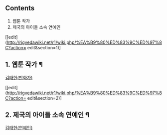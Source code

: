 ## Contents

    

1. 웹툰 작가 
2. 제국의 아이들 소속 연예인 

[[edit](http://rigvedawiki.net/r1/wiki.php/%EA%B9%80%ED%83%9C%ED%97%8C?action=
edit&section=1)]

## 1. 웹툰 작가 ¶

[김태헌(만화가)](%EA%B9%80%ED%83%9C%ED%97%8C%28%EB%A7%8C%ED%99%94%EA%B0%80%29.md)

  

[[edit](http://rigvedawiki.net/r1/wiki.php/%EA%B9%80%ED%83%9C%ED%97%8C?action=
edit&section=2)]

## 2. 제국의 아이들 소속 연예인 ¶

[김태헌(연예인)](%EA%B9%80%ED%83%9C%ED%97%8C%28%EC%97%B0%EC%98%88%EC%9D%B8%29.md)


